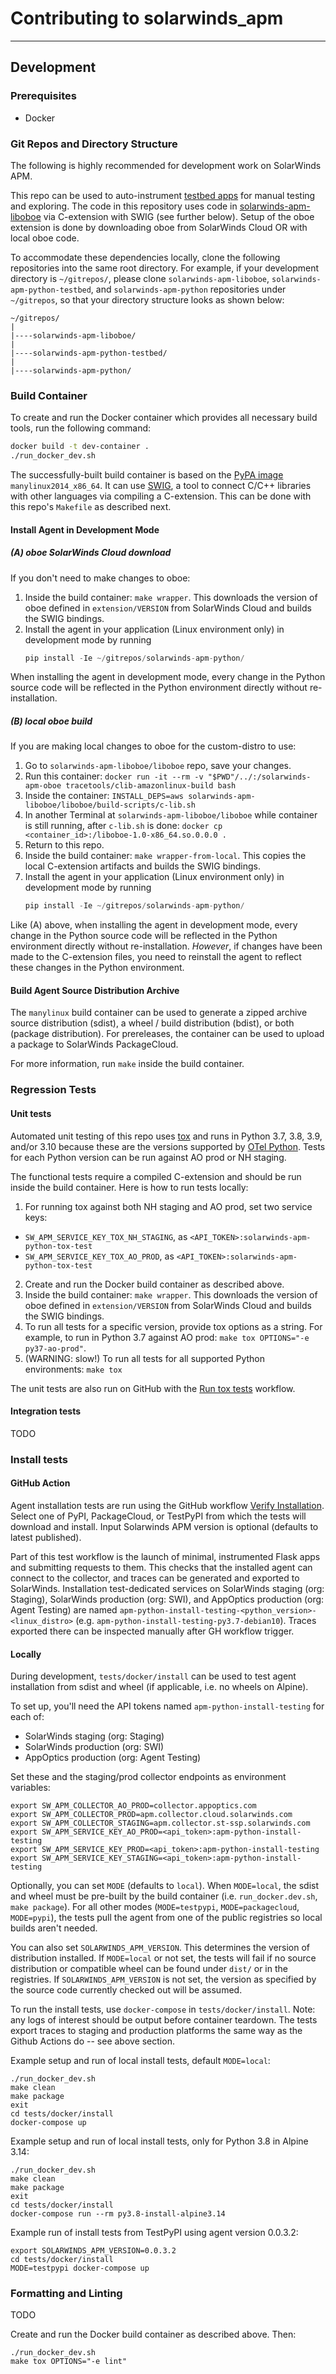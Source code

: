 # Contributing to solarwinds_apm
----

## Development

### Prerequisites

* Docker

### Git Repos and Directory Structure

The following is highly recommended for development work on SolarWinds APM.

This repo can be used to auto-instrument [testbed apps](https://github.com/appoptics/solarwinds-apm-python-testbed) for manual testing and exploring. The code in this repository uses code in [solarwinds-apm-liboboe](https://github.com/librato/solarwinds-apm-liboboe) via C-extension with SWIG (see further below). Setup of the oboe extension is done by downloading oboe from SolarWinds Cloud OR with local oboe code.

To accommodate these dependencies locally, clone the following repositories into the same root directory. For example, if your development directory is `~/gitrepos/`, please clone `solarwinds-apm-liboboe`, `solarwinds-apm-python-testbed`, and `solarwinds-apm-python` repositories under `~/gitrepos`, so that your directory structure looks as shown below:
```
~/gitrepos/
|
|----solarwinds-apm-liboboe/
|
|----solarwinds-apm-python-testbed/
|
|----solarwinds-apm-python/
```
### Build Container

To create and run the Docker container which provides all necessary build tools, run the following command:
```bash
docker build -t dev-container .
./run_docker_dev.sh
```

The successfully-built build container is based on the [PyPA image](https://github.com/pypa/manylinux) `manylinux2014_x86_64`. It can use [SWIG](https://www.swig.org/Doc1.3/Python.html), a tool to connect C/C++ libraries with other languages via compiling a C-extension. This can be done with this repo's `Makefile` as described next.

#### Install Agent in Development Mode

##### (A) oboe SolarWinds Cloud download

If you don't need to make changes to oboe:

1. Inside the build container: `make wrapper`. This downloads the version of oboe defined in `extension/VERSION` from SolarWinds Cloud and builds the SWIG bindings.
2. Install the agent in your application (Linux environment only) in development mode by running
   ```python
   pip install -Ie ~/gitrepos/solarwinds-apm-python/
   ```
When installing the agent in development mode, every change in the Python source code will be reflected in the Python environment directly without re-installation.

##### (B) local oboe build

If you are making local changes to oboe for the custom-distro to use:

1. Go to `solarwinds-apm-liboboe/liboboe` repo, save your changes.
2. Run this container: `docker run -it --rm -v "$PWD"/../:/solarwinds-apm-oboe tracetools/clib-amazonlinux-build bash`
3. Inside the container: `INSTALL_DEPS=aws solarwinds-apm-liboboe/liboboe/build-scripts/c-lib.sh`
4. In another Terminal at `solarwinds-apm-liboboe/liboboe` while container is still running, after `c-lib.sh` is done: `docker cp <container_id>:/liboboe-1.0-x86_64.so.0.0.0 .`
5. Return to this repo.
6. Inside the build container: `make wrapper-from-local`. This copies the local C-extension artifacts and builds the SWIG bindings.
7. Install the agent in your application (Linux environment only) in development mode by running
   ```python
   pip install -Ie ~/gitrepos/solarwinds-apm-python/
   ```
Like (A) above, when installing the agent in development mode, every change in the Python source code will be reflected in the Python environment directly without re-installation. _However_, if changes have been made to the C-extension files, you need to reinstall the agent to reflect these changes in the Python environment.

#### Build Agent Source Distribution Archive

The `manylinux` build container can be used to generate a zipped archive source distribution (sdist), a wheel / build distribution (bdist), or both (package distribution). For prereleases, the container can be used to upload a package to SolarWinds PackageCloud.

For more information, run `make` inside the build container.

### Regression Tests

#### Unit tests

Automated unit testing of this repo uses [tox](https://tox.readthedocs.io) and runs in Python 3.7, 3.8, 3.9, and/or 3.10 because these are the versions supported by [OTel Python](https://github.com/open-telemetry/opentelemetry-python/blob/main/tox.ini). Tests for each Python version can be run against AO prod or NH staging.

The functional tests require a compiled C-extension and should be run inside the build container. Here is how to run tests locally:

1. For running tox against both NH staging and AO prod, set two service keys:
  - `SW_APM_SERVICE_KEY_TOX_NH_STAGING`, as `<API_TOKEN>:solarwinds-apm-python-tox-test`
  - `SW_APM_SERVICE_KEY_TOX_AO_PROD`, as `<API_TOKEN>:solarwinds-apm-python-tox-test`
2. Create and run the Docker build container as described above.
3. Inside the build container: `make wrapper`. This downloads the version of oboe defined in `extension/VERSION` from SolarWinds Cloud and builds the SWIG bindings.
4. To run all tests for a specific version, provide tox options as a string. For example, to run in Python 3.7 against AO prod: `make tox OPTIONS="-e py37-ao-prod"`.
5. (WARNING: slow!) To run all tests for all supported Python environments: `make tox`

The unit tests are also run on GitHub with the [Run tox tests](https://github.com/appoptics/solarwinds-apm-python/actions/workflows/run_tox_tests.yaml) workflow.

#### Integration tests

TODO

### Install tests

#### GitHub Action

Agent installation tests are run using the GitHub workflow [Verify Installation](https://github.com/appoptics/solarwinds-apm-python/actions/workflows/verify_install.yaml). Select one of PyPI, PackageCloud, or TestPyPI from which the tests will download and install. Input Solarwinds APM version is optional (defaults to latest published).

Part of this test workflow is the launch of minimal, instrumented Flask apps and submitting requests to them. This checks that the installed agent can connect to the collector, and traces can be generated and exported to SolarWinds. Installation test-dedicated services on SolarWinds staging (org: Staging), SolarWinds production (org: SWI), and AppOptics production (org: Agent Testing) are named `apm-python-install-testing-<python_version>-<linux_distro>` (e.g. `apm-python-install-testing-py3.7-debian10`). Traces exported there can be inspected manually after GH workflow trigger.

#### Locally

During development, `tests/docker/install` can be used to test agent installation from sdist and wheel (if applicable, i.e. no wheels on Alpine).

To set up, you'll need the API tokens named `apm-python-install-testing` for each of:
* SolarWinds staging (org: Staging)
* SolarWinds production (org: SWI)
* AppOptics production (org: Agent Testing)

Set these and the staging/prod collector endpoints as environment variables:
```
export SW_APM_COLLECTOR_AO_PROD=collector.appoptics.com
export SW_APM_COLLECTOR_PROD=apm.collector.cloud.solarwinds.com
export SW_APM_COLLECTOR_STAGING=apm.collector.st-ssp.solarwinds.com
export SW_APM_SERVICE_KEY_AO_PROD=<api_token>:apm-python-install-testing
export SW_APM_SERVICE_KEY_PROD=<api_token>:apm-python-install-testing
export SW_APM_SERVICE_KEY_STAGING=<api_token>:apm-python-install-testing
```

Optionally, you can set `MODE` (defaults to `local`). When `MODE=local`, the sdist and wheel must be pre-built by the build container (i.e. `run_docker.dev.sh`, `make package`). For all other modes (`MODE=testpypi`, `MODE=packagecloud`, `MODE=pypi`), the tests pull the agent from one of the public registries so local builds aren't needed.

You can also set `SOLARWINDS_APM_VERSION`. This determines the version of distribution installed. If `MODE=local` or not set, the tests will fail if no source distribution or compatible wheel can be found under `dist/` or in the registries. If `SOLARWINDS_APM_VERSION` is not set, the version as specified by the source code currently checked out will be assumed.

To run the install tests, use `docker-compose` in `tests/docker/install`. Note: any logs of interest should be output before container teardown. The tests export traces to staging and production platforms the same way as the Github Actions do -- see above section.

Example setup and run of local install tests, default `MODE=local`:
```
./run_docker_dev.sh
make clean
make package
exit
cd tests/docker/install
docker-compose up
```

Example setup and run of local install tests, only for Python 3.8 in Alpine 3.14:
```
./run_docker_dev.sh
make clean
make package
exit
cd tests/docker/install
docker-compose run --rm py3.8-install-alpine3.14
```

Example run of install tests from TestPyPI using agent version 0.0.3.2:
```
export SOLARWINDS_APM_VERSION=0.0.3.2
cd tests/docker/install
MODE=testpypi docker-compose up
```

### Formatting and Linting

TODO

Create and run the Docker build container as described above. Then:
```
./run_docker_dev.sh
make tox OPTIONS="-e lint"
```
